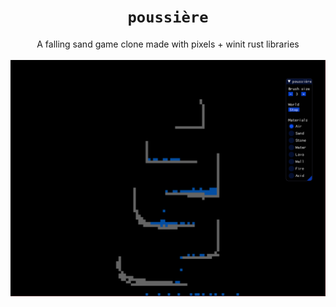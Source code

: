 <div align="center">
<h1><code>poussière</code></h1>
A falling sand game clone made with pixels + winit rust libraries
</div>
<br>
<img src="assets/screenshot.png" align="center">